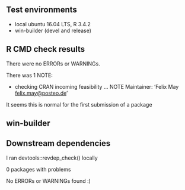## Test environments
* local ubuntu 16.04 LTS, R 3.4.2
* win-builder (devel and release)

## R CMD check results

There were no ERRORs or WARNINGs. 

There was 1 NOTE:

* checking CRAN incoming feasibility ... NOTE
Maintainer: ‘Felix May <felix.may@posteo.de>’

It seems this is normal for the first submission of a package

## win-builder

## Downstream dependencies

I ran devtools::revdep_check() locally

0 packages with problems

No ERRORs or WARNINGs found :)
